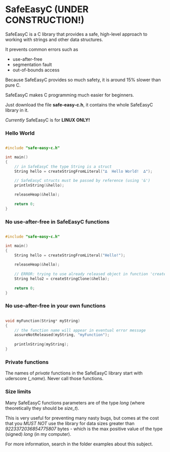 # SafeEasyC (UNDER CONSTRUCTION!)

SafeEasyC is a C library that provides a safe, high-level approach to working with strings and other data structures. 

It prevents common errors such as
- use-after-free
- segmentation fault
- out-of-bounds access
<!-- - using a non-initialized variable -->

Because SafeEasyC provides so much safety, it is around 15% slower than pure C.

SafeEasyC makes C programming much easier for beginners.

Just download the file **safe-easy-c.h**, it contains the whole SafeEasyC library in it.

*Currently* SafeEasyC is for **LINUX ONLY!**

### Hello World

~~~ C

#include "safe-easy-c.h"

int main()
{
    // in SafeEasyC the type String is a struct
    String hello = createStringFromLiteral("∆  Hello World!  ∆"); 
    
    // SafeEasyC structs must be passed by reference (using '&')
    printlnString(&hello); 

    releaseHeap(&hello);
    
    return 0;
}
~~~ 

### No use-after-free in SafeEasyC functions

~~~ C

#include "safe-easy-c.h"

int main()
{
    String hello = createStringFromLiteral("Hello!");
       
    releaseHeap(&hello);
    
    // ERROR: trying to use already released object in function 'createStringClone'
    String hello2 = createStringClone(&hello);
    
    return 0;
}
~~~


### No use-after-free in your own functions

~~~ C

void myFunction(String* myString)
{
    // the function name will appear in eventual error message
    assureNotReleased(myString, "myFunction");
       
    printlnString(myString);
}
~~~ 

### Private functions

The names of *private* functions in the SafeEasyC library start with uderscore (*_name*). Never call those functions.

### Size limits

Many SafeEasyC functions parameters are of the type *long* (where theoretically they should be *size_t*). 

This is very useful for preventing many nasty bugs, but comes at the cost that you *MUST NOT* use the library for data sizes greater than *9223372036854775807* bytes - which is the max positive value of the type (signed) *long* (in my computer).

For more information, search in the folder examples about this subject.

<!-- At the moment the library is comprehensive enough to solve all the puzzles of the Advent of Code. -->


